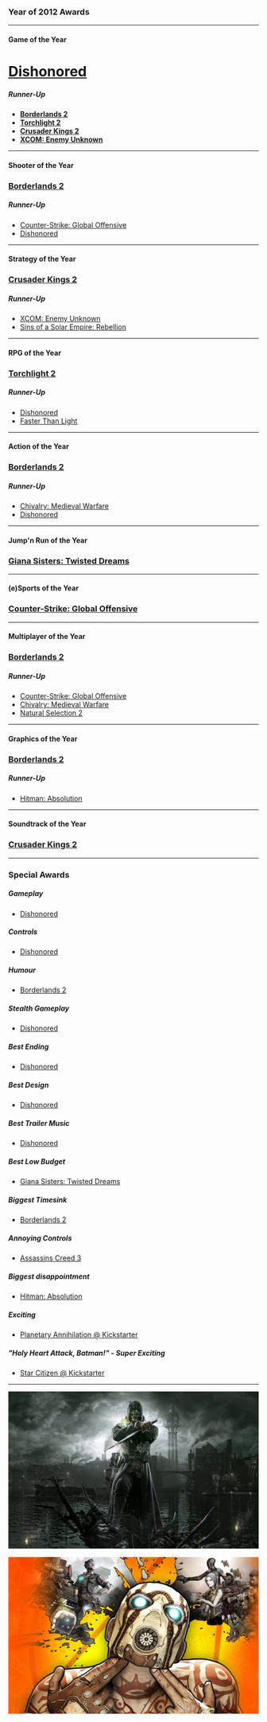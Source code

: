 ### Year of 2012 Awards

---

#### Game of the Year
# **[Dishonored](http://store.steampowered.com/app/205100/)**

##### *Runner-Up*
- **[Borderlands 2](http://store.steampowered.com/app/49520/)**
- **[Torchlight 2](http://store.steampowered.com/app/200710/)**
- **[Crusader Kings 2](http://store.steampowered.com/app/203770/)**
- **[XCOM: Enemy Unknown](http://store.steampowered.com/app/200510/)**

---

#### Shooter of the Year
### **[Borderlands 2](http://store.steampowered.com/app/49520/)**

##### *Runner-Up*
- [Counter-Strike: Global Offensive](http://store.steampowered.com/app/730/)
- [Dishonored](http://store.steampowered.com/app/205100/)

---

#### Strategy of the Year
### **[Crusader Kings 2](http://store.steampowered.com/app/203770/)**

##### *Runner-Up*
- [XCOM: Enemy Unknown](http://store.steampowered.com/app/200510/)
- [Sins of a Solar Empire: Rebellion](http://store.steampowered.com/app/204880/)

---

#### RPG of the Year
### **[Torchlight 2](http://store.steampowered.com/app/200710/)**

##### *Runner-Up*
- [Dishonored](http://store.steampowered.com/app/205100/)
- [Faster Than Light](http://store.steampowered.com/app/212680/)

---

#### Action of the Year
### **[Borderlands 2](http://store.steampowered.com/app/49520/)**

##### *Runner-Up*
- [Chivalry: Medieval Warfare](http://store.steampowered.com/app/219640/)
- [Dishonored](http://store.steampowered.com/app/205100/)

---

#### Jump'n Run of the Year
### **[Giana Sisters: Twisted Dreams](http://store.steampowered.com/app/223220/)**

---

#### (e)Sports of the Year
### **[Counter-Strike: Global Offensive](http://store.steampowered.com/app/730/)**

---

#### Multiplayer of the Year
### **[Borderlands 2](http://store.steampowered.com/app/49520/)**

##### *Runner-Up*
- [Counter-Strike: Global Offensive](http://store.steampowered.com/app/730/)
- [Chivalry: Medieval Warfare](http://store.steampowered.com/app/219640/)
- [Natural Selection 2](http://store.steampowered.com/app/4920/)

---

#### Graphics of the Year
### **[Borderlands 2](http://store.steampowered.com/app/49520/)**

##### *Runner-Up*
- [Hitman: Absolution](http://store.steampowered.com/app/203140/)

---

#### Soundtrack of the Year
### **[Crusader Kings 2](http://store.steampowered.com/app/203770/)**

---

### Special Awards

##### Gameplay
- [Dishonored](http://store.steampowered.com/app/205100/)

##### Controls
- [Dishonored](http://store.steampowered.com/app/205100/)

##### Humour
- [Borderlands 2](http://store.steampowered.com/app/49520/)

##### Stealth Gameplay
- [Dishonored](http://store.steampowered.com/app/205100/)

##### Best Ending
- [Dishonored](http://store.steampowered.com/app/205100/)

##### Best Design
- [Dishonored](http://store.steampowered.com/app/205100/)

##### Best Trailer Music
- [Dishonored](http://store.steampowered.com/app/205100/)

##### Best Low Budget
- [Giana Sisters: Twisted Dreams](http://store.steampowered.com/app/223220/)

##### Biggest Timesink
- [Borderlands 2](http://store.steampowered.com/app/49520/)

##### Annoying Controls
- [Assassins Creed 3](https://en.wikipedia.org/wiki/Assassin%27s_Creed_III)

##### Biggest disappointment
- [Hitman: Absolution](http://store.steampowered.com/app/203140/)

##### Exciting
- [Planetary Annihilation @ Kickstarter](https://www.kickstarter.com/projects/659943965/planetary-annihilation-a-next-generation-rts/description)

##### "Holy Heart Attack, Batman!" - Super Exciting
- [Star Citizen @ Kickstarter](https://www.kickstarter.com/projects/cig/star-citizen/description)

---

![Dishonored](/images/goty/dishonored.jpg "Dishonored")  

![Borderlands 2](/images/goty/borderlands2.jpg "Borderlands 2")
